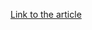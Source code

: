 [Link to the article](https://www.mcafee.com/blogs/other-blogs/mcafee-labs/olympics-has-fallen-a-misinformation-campaign-featuring-elon-musk/)
